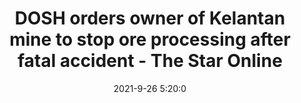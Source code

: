 ---
"title": "DOSH orders owner of Kelantan mine to stop ore processing after fatal accident - The Star Online"
"date": "2021-9-26 5:20:0"
"feed_name": "GOOGLENEWSMINING"
"feed_website": "https://news.google.com/search?q=mining%2Bincident&hl=en-US&gl=US&ceid=US:en"
"feed_rss": "https://news.google.com/rss/search?q=mining%2Bincident&hl=en-US&gl=US&ceid=US:en"
"link": "https://www.thestar.com.my/news/nation/2021/09/26/dosh-orders-owner-of-kelantan-mine-to-stop-ore-processing-after-fatal-accident"
"file": "_posts/2021-1-1-a0a189cb3c9692f10d098bc3675bba361d643a88.md"
"accident": "0"
"drilling": "0"
"dead": "0"
"injured": "0"
"where": "unknown site"
---